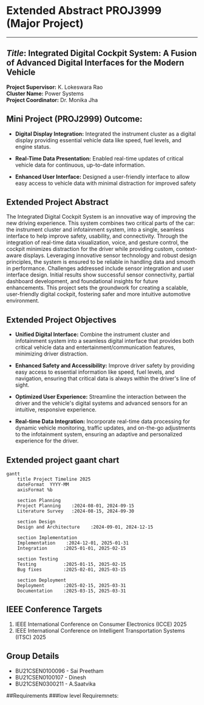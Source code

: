 # Extended Abstract PROJ3999 (Major Project)
---
## *Title*: Integrated Digital Cockpit System: A Fusion of Advanced Digital Interfaces for the Modern Vehicle

**Project Supervisor:** K. Lokeswara Rao  
**Cluster Name:** Power Systems  
**Project Coordinator:** Dr. Monika Jha

## Mini Project (PROJ2999) Outcome:

* **Digital Display Integration:** Integrated the instrument cluster as a digital display providing essential vehicle data like speed, fuel levels, and engine status.

* **Real-Time Data Presentation:** Enabled real-time updates of critical vehicle data for continuous, up-to-date information.

* **Enhanced User Interface:** Designed a user-friendly interface to allow easy access to vehicle data with minimal distraction for improved safety

## Extended Project Abstract

The Integrated Digital Cockpit System is an innovative way of improving the new driving experience. This system combines two critical parts of the car: the instrument cluster and infotainment system, into a single, seamless interface to help improve safety, usability, and connectivity. Through the integration of real-time data visualization, voice, and gesture control, the cockpit minimizes distraction for the driver while providing custom, context-aware displays. Leveraging innovative sensor technology and robust design principles, the system is ensured to be reliable in handling data and smooth in performance. Challenges addressed include sensor integration and user interface design. Initial results show successful sensor connectivity, partial dashboard development, and foundational insights for future enhancements. This project sets the groundwork for creating a scalable, user-friendly digital cockpit, fostering safer and more intuitive automotive environment.

## Extended Project Objectives

* **Unified Digital Interface:** Combine the instrument cluster and infotainment system into a seamless digital interface that provides both critical vehicle data and entertainment/communication features, minimizing driver distraction.

* **Enhanced Safety and Accessibility:** Improve driver safety by providing easy access to essential information like speed, fuel levels, and navigation, ensuring that critical data is always within the driver's line of sight.

* **Optimized User Experience:** Streamline the interaction between the driver and the vehicle's digital systems and advanced sensors for an intuitive, responsive experience.

* **Real-time Data Integration:** Incorporate real-time data processing for dynamic vehicle monitoring, traffic updates, and on-the-go adjustments to the infotainment system, ensuring an adaptive and personalized experience for the driver.
## Extended project gaant chart
```mermaid
gantt
    title Project Timeline 2025
    dateFormat  YYYY-MM
    axisFormat %b

    section Planning
    Project Planning    :2024-08-01, 2024-09-15
    Literature Survey   :2024-08-15, 2024-09-30

    section Design
    Design and Architecture    :2024-09-01, 2024-12-15

    section Implementation
    Implementation    :2024-12-01, 2025-01-31
    Integration      :2025-01-01, 2025-02-15

    section Testing
    Testing          :2025-01-15, 2025-02-15
    Bug fixes        :2025-02-01, 2025-03-15

    section Deployment
    Deployment       :2025-02-15, 2025-03-31
    Documentation    :2025-03-15, 2025-03-31
```

## IEEE Conference Targets

1. IEEE International Conference on Consumer Electronics (ICCE) 2025
2. IEEE International Conference on Intelligent Transportation Systems (ITSC) 2025

## Group Details

* BU21CSEN0100096 - Sai Preetham
* BU21CSEN0100107 - Dinesh
* BU21CSEN0300211 - A.Saatvika

##Requirements
###low level Requiremnets:
